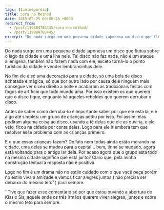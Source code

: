 ```yaml
---
tags: [1animepordia]
title: Sora no Method
date: 2015-05-25 00:00:26 +0000
redirect_from:
  - /post/119804780445/sora-no-method/
  - /post/119804780445/
excerpt: "Do nada surge em uma pequena cidade japonesa um disco que flutua sobre o lago da cidade e uma ilha nele. Tal disco não faz nada, não é um ataque alienígena, também não fazem nada com ele, exceto torná-lo o ponto turístico da cidade e vender lembrancinhas dele."
---
```


Do nada surge em uma pequena cidade japonesa um disco que flutua sobre o
lago da cidade e uma ilha nele. Tal disco não faz nada, não é um ataque
alienígena, também não fazem nada com ele, exceto torná-lo o ponto
turístico da cidade e vender lembrancinhas dele.

No fim ele é só uma decoração para a cidade, só uma bola de disco
achatada e mágica, só que por outro lado por causa dele ninguém mais
consegue ver o céu direito a noite e acabaram as tradicionais festas com
fogos de artifício que todo mundo ama. Por isso existem os que querem
que o disco fique, enquanto há aqueles rebeldes que querem derrubar o
disco.

Antes de saber como derrubá-lo é importante saber por que ele está lá, e
é algo até simples: um grupo de crianças pediu por isso. Foi assim: elas
pediram alguma coisa ao disco, usando a fé delas que ele as ouviria, e
ele veio, ficou na cidade por conta delas. Logo para ele ir embora tem
que resolver esse problema com as crianças primeiro.

E o que essas crianças fazem? De fato nem todas ainda estão morando na
cidade, uma delas se mudou para a capital… bem, tinha se mudado, agora
está voltando para o antigo lar dela. Por acaso agora que o grupo está
todo na mesma cidade significa que está junto? Claro que, pela minha
construção textual a resposta não é positiva.

Logo no fim é um drama não no estilo cuidado com o que você peça porém
no estilo viva a amizade e vamos ficar alegres juntos ( não precisa ser
debaixo do mesmo teto¹ ) para sempre.

<!-- more -->

¹ Tive que fazer esse comentário só por que estou ouvindo a abertura de
Kiss x Sis, aquele onde os três irmãos querem viver alegres, juntos e
sobre o mesmo teto para sempre.


